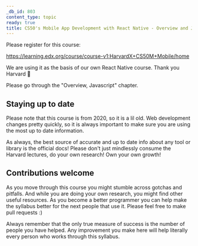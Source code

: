 ```yaml
---
_db_id: 803
content_type: topic
ready: true
title: CS50's Mobile App Development with React Native - Overview and Javascript
---
```


Please register for this course:

https://learning.edx.org/course/course-v1:HarvardX+CS50M+Mobile/home

We are using it as the basis of our own React Native course. Thank you Harvard 💚

Please go through the "Overview, Javascript" chapter.

## Staying up to date 

Please note that this course is from 2020, so it is a lil old. Web development changes pretty quickly, so it is always important to make sure you are using the most up to date information.

As always, the best source of accurate and up to date info about any tool or library is the official docs! Please don't just mindlessly consume the Harvard lectures, do your own research! Own your own growth!

## Contributions welcome 

As you move through this course you might stumble across gotchas and pitfalls. And while you are doing your own research, you might find other useful resources. As you become a better programmer you can help make the syllabus better for the next people that use it.  Please feel free to make pull requests :) 

Always remember that the only true measure of success is the number of people you have helped. Any improvement you make here will help literally every person who works through this syllabus.
